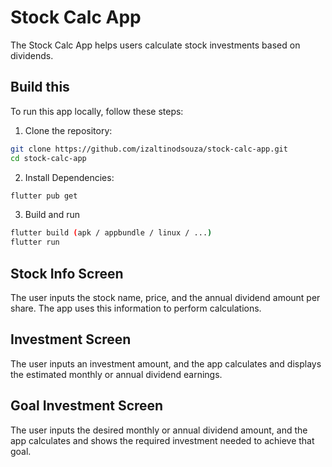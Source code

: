 # Stock Calc App

The Stock Calc App helps users calculate stock investments based on dividends.

## Build this
To run this app locally, follow these steps:

1. Clone the repository:
```bash
git clone https://github.com/izaltinodsouza/stock-calc-app.git
cd stock-calc-app
```
2. Install Dependencies:
```bash
flutter pub get
```
3. Build and run
```bash
flutter build (apk / appbundle / linux / ...)
flutter run
```

## Stock Info Screen
The user inputs the stock name, price, and the annual dividend amount per share. The app uses this information to perform calculations.

## Investment Screen
The user inputs an investment amount, and the app calculates and displays the estimated monthly or annual dividend earnings.

## Goal Investment Screen
The user inputs the desired monthly or annual dividend amount, and the app calculates and shows the required investment needed to achieve that goal.
